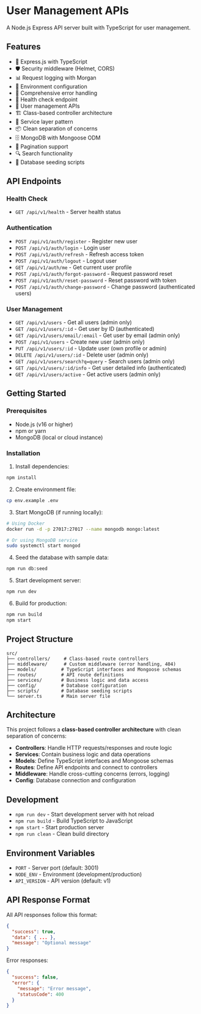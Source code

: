# User Management APIs

A Node.js Express API server built with TypeScript for user management.

## Features

- 🚀 Express.js with TypeScript
- 🛡️ Security middleware (Helmet, CORS)
- 📊 Request logging with Morgan
- 🔧 Environment configuration
- 📝 Comprehensive error handling
- 🏥 Health check endpoint
- 👥 User management APIs
- 🏗️ Class-based controller architecture
- 🔄 Service layer pattern
- 📦 Clean separation of concerns
- 🗄️ MongoDB with Mongoose ODM
- 📄 Pagination support
- 🔍 Search functionality
- 🌱 Database seeding scripts

## API Endpoints

### Health Check
- `GET /api/v1/health` - Server health status

### Authentication
- `POST /api/v1/auth/register` - Register new user
- `POST /api/v1/auth/login` - Login user
- `POST /api/v1/auth/refresh` - Refresh access token
- `POST /api/v1/auth/logout` - Logout user
- `GET /api/v1/auth/me` - Get current user profile
- `POST /api/v1/auth/forgot-password` - Request password reset
- `POST /api/v1/auth/reset-password` - Reset password with token
- `POST /api/v1/auth/change-password` - Change password (authenticated users)

### User Management
- `GET /api/v1/users` - Get all users (admin only)
- `GET /api/v1/users/:id` - Get user by ID (authenticated)
- `GET /api/v1/users/email/:email` - Get user by email (admin only)
- `POST /api/v1/users` - Create new user (admin only)
- `PUT /api/v1/users/:id` - Update user (own profile or admin)
- `DELETE /api/v1/users/:id` - Delete user (admin only)
- `GET /api/v1/users/search?q=query` - Search users (admin only)
- `GET /api/v1/users/:id/info` - Get user detailed info (authenticated)
- `GET /api/v1/users/active` - Get active users (admin only)

## Getting Started

### Prerequisites
- Node.js (v16 or higher)
- npm or yarn
- MongoDB (local or cloud instance)

### Installation

1. Install dependencies:
```bash
npm install
```

2. Create environment file:
```bash
cp env.example .env
```

3. Start MongoDB (if running locally):
```bash
# Using Docker
docker run -d -p 27017:27017 --name mongodb mongo:latest

# Or using MongoDB service
sudo systemctl start mongod
```

4. Seed the database with sample data:
```bash
npm run db:seed
```

5. Start development server:
```bash
npm run dev
```

6. Build for production:
```bash
npm run build
npm start
```

## Project Structure

```
src/
├── controllers/     # Class-based route controllers
├── middleware/      # Custom middleware (error handling, 404)
├── models/         # TypeScript interfaces and Mongoose schemas
├── routes/         # API route definitions
├── services/       # Business logic and data access
├── config/         # Database configuration
├── scripts/        # Database seeding scripts
└── server.ts       # Main server file
```

## Architecture

This project follows a **class-based controller architecture** with clean separation of concerns:

- **Controllers**: Handle HTTP requests/responses and route logic
- **Services**: Contain business logic and data operations
- **Models**: Define TypeScript interfaces and Mongoose schemas
- **Routes**: Define API endpoints and connect to controllers
- **Middleware**: Handle cross-cutting concerns (errors, logging)
- **Config**: Database connection and configuration

## Development

- `npm run dev` - Start development server with hot reload
- `npm run build` - Build TypeScript to JavaScript
- `npm start` - Start production server
- `npm run clean` - Clean build directory

## Environment Variables

- `PORT` - Server port (default: 3001)
- `NODE_ENV` - Environment (development/production)
- `API_VERSION` - API version (default: v1)

## API Response Format

All API responses follow this format:

```json
{
  "success": true,
  "data": { ... },
  "message": "Optional message"
}
```

Error responses:

```json
{
  "success": false,
  "error": {
    "message": "Error message",
    "statusCode": 400
  }
}
```
